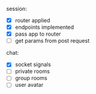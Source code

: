 session:

- [x] router applied
- [x] endpoints implemented
- [x] pass app to router
- [ ] get params from post request

chat:

- [x] socket signals
- [ ] private rooms
- [ ] group rooms
- [ ] user avatar
